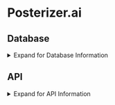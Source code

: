 # Posterizer.ai

## Database
<details>
<summary>Expand for Database Information</summary>
––––––––––––––––––––––––––––

This database is a crucial part of our final project designed to generate movie posters based on plot input. The system manages movie data using MongoDB, where each movie's metadata—such as title, rating, genre, director, actors, and plot—is stored in a `MovieDetail` collection. The ultimate goal is to feed movie plots into a custom algorithm that generates corresponding movie posters, using descriptive key phrases associated with each movie.

### Data Model
The `MovieDetail` collection in the `Movies` database has the following structure:

```json
{
  "imdb_id": "string",          // The unique IMDb ID for the movie.
  "title": "string",            // The movie's title.
  "Rating": "string",           // The movie's rating (e.g., PG-13, R).
  "RTM": "string",              // Rotten Tomatoes score or related metric.
  "DOR": "string",              // Date of Release.
  "Genre": ["string"],          // An array of genres the movie belongs to.
  "Director": "string",         // The director of the movie.
  "Writer(s)": ["string"],      // An array of writers involved.
  "Actors": [{"Actor 1": "string", "Actor 2": "string", ...}], // Actors and their roles.
  "Plot": "string",             // A brief description of the plot.
  "Estimated Budget": "string", // Estimated budget of the movie.
  "Poster": "string",           // URL or location of the movie poster.
  "Poster Key Characteristics": {JSON object generated from GPT prompt} // Descriptive key characteristics for the movie poster.
}
```

### Reason for Choosing MongoDB
MongoDB was selected for its flexibility in handling unstructured and semi-structured data. Movie metadata can be complex and diverse, including nested objects (e.g., actors, writers) and arrays (e.g., genres), and MongoDB’s schema-less design allows for this variability without rigid table structures like SQL databases.

Additionally, MongoDB allows for rapid iteration and evolution of the data model, making it ideal for handling the dynamic nature of this project, especially as we work toward integrating movie plot-based poster generation.

### Database Configuration
1. **Collaborator Access:**
   - Admin adds collaborators as necessary in MongoDB Atlas.
   - Once added, each member can generate their own MongoDB connection string via MongoDB Atlas. This will ensure that team members can independently connect to the shared database.

2. **Configure Environment Variables:**
   - Once the connection string acquired, create a `.env` file in the project root directory.
   - Add your MongoDB Atlas connection string (URI) to this file:
     ```
     MONGODB_URI=mongodb+srv://<username>:<password>@movies.7r39n.mongodb.net/
     ```
   - Replace `<username>` and `<password>` with your credentials.

3. **Run the Top Snippet to Connect to the Database:**
   - Use the provided database connection code snippet from the main project (as in the example below) to verify the connection and begin interacting with the database.
   ```python
   import os
   from dotenv import load_dotenv
   import pymongo
   
   load_dotenv()
   mongodb_uri = os.getenv('MONGODB_URI')

   try:
      client = pymongo.MongoClient(mongodb_uri) # this creates a client that can connect to our DB
      db = client.get_database("movies") # this gets the database named 'Movies'
      movieDetails = db.get_collection("movieDetails")

      client.server_info() # forces client to connect to server
      print("Connected successfully to the 'Movies' database!")

   except pymongo.errors.ConnectionFailure as e:
      print(f"Could not connect to MongoDB: {e}")
      exit(1)
   ```

4. **Database Design:**
   - The database contains a `Movies` database with a `MovieDetails` collection, where each document represents a movie and its associated metadata such as plot, rating, genre, actors, and key phrases for poster generation.

5. **Populating the Database:**
   - Data insertion into the `MovieDetails` collection is done either manually or through automated scripts. The system will later integrate modules for generating movie posters based on plot descriptions.
</details>

## API
<details>
<summary>Expand for API Information</summary>
––––––––––––––––––––––––––––

</details>